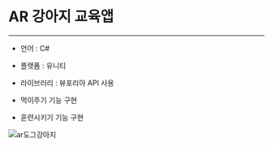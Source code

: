 

# AR 강아지 교육앱

***

* 언어  : C#

* 플랫폼 : 유니티

* 라이브러리 : 뷰포리아 API 사용

* 먹이주기 기능 구현

* 훈련시키기 기능 구현



![ar도그강아지](D:\Download\ar도그강아지.png)

